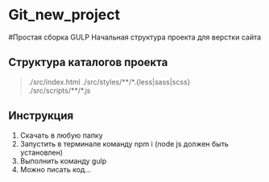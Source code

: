 # Git_new_project
#Простая сборка GULP
 Начальная структура проекта для верстки сайта

 ## Структура каталогов проекта
 >./src/index.html
 >./src/styles/\*\*/\*.{less|sass|scss}  
 >./src/scripts/\*\*/\*.js

 ## Инструкция
1. Скачать в любую папку
2. Запустить в терминале команду npm i (node js должен быть установлен)
3. Выполнить команду gulp
4. Можно писать код...
